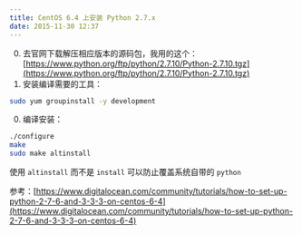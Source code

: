 ```yaml
---
title: CentOS 6.4 上安装 Python 2.7.x
date: 2015-11-30 12:37
---
```


0. 去官网下载解压相应版本的源码包，我用的这个：[https://www.python.org/ftp/python/2.7.10/Python-2.7.10.tgz](https://www.python.org/ftp/python/2.7.10/Python-2.7.10.tgz)
0. 安装编译需要的工具：
``` bash
sudo yum groupinstall -y development
```
<!--more-->
0. 编译安装：
``` bash
./configure
make
sudo make altinstall
```

使用 `altinstall` 而不是 `install` 可以防止覆盖系统自带的 `python` 

参考：[https://www.digitalocean.com/community/tutorials/how-to-set-up-python-2-7-6-and-3-3-3-on-centos-6-4](https://www.digitalocean.com/community/tutorials/how-to-set-up-python-2-7-6-and-3-3-3-on-centos-6-4)